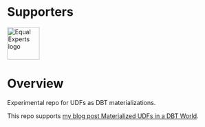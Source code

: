 # Supporters

<a href="https://equalexperts.com">
    <img alt="Equal Experts logo"
        src="https://www.equalexperts.com/wp-content/themes/equalexperts/assets/logos/colour/equal-experts-logo-colour.png"
        style="height:75px">
    </img>
</a>

# Overview

Experimental repo for UDFs as DBT materializations.

This repo supports [my blog post Materialized UDFs in a DBT World](https://tempered.works/posts/2024/02/19/materialized-udfs-in-a-dbt-world/).
